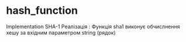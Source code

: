 # hash_function
Implementation SHA-1
Реалізація :
Функція sha1 виконує обчислнення хешу за вхідним параметром string (рядок)
